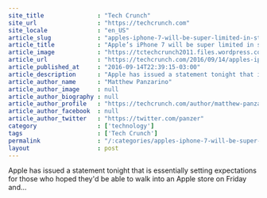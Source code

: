 ```yaml
---
site_title               : "Tech Crunch"
site_url                 : "https://techcrunch.com"
site_locale              : "en_US"
article_slug             : "apples-iphone-7-will-be-super-limited-in-stores-and-all-jet-black-and-plus-models-are-sold-out"
article_title            : "Apple’s iPhone 7 will be super limited in stores and all jet black and Plus models are sold out"
article_image            : "https://tctechcrunch2011.files.wordpress.com/2016/09/img_2129.jpg?w=764&h=400&crop=1"
article_url              : "https://techcrunch.com/2016/09/14/apples-iphone-7-will-be-super-limited-in-stores-and-all-jet-black-models-are-sold-out/"
article_published_at     : "2016-09-14T22:39:15-03:00"
article_description      : "Apple has issued a statement tonight that is essentially setting expectations for those who hoped they'd be able to walk into an Apple store on Friday and..."
article_author_name      : "Matthew Panzarino"
article_author_image     : null
article_author_biography : null
article_author_profile   : "https://techcrunch.com/author/matthew-panzarino/"
article_author_facebook  : null
article_author_twitter   : "https://twitter.com/panzer"
category                 : ['technology']
tags                     : ['Tech Crunch']
permalink                : "/:categories/apples-iphone-7-will-be-super-limited-in-stores-and-all-jet-black-and-plus-models-are-sold-out/"
layout                   : post
---
```


Apple has issued a statement tonight that is essentially setting expectations for those who hoped they'd be able to walk into an Apple store on Friday and...
